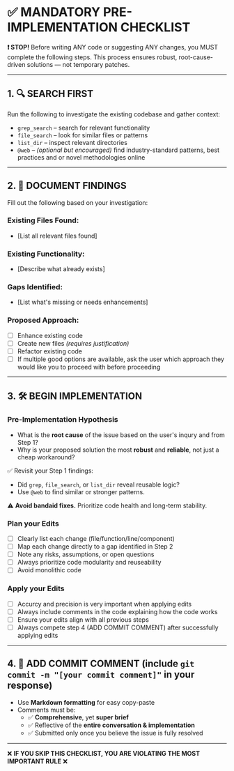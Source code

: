 # ✅ MANDATORY PRE-IMPLEMENTATION CHECKLIST

**❗ STOP!** Before writing ANY code or suggesting ANY changes, you MUST complete the following steps. This process ensures robust, root-cause-driven solutions — not temporary patches.

---

## 1. 🔍 SEARCH FIRST

Run the following to investigate the existing codebase and gather context:

- `grep_search` – search for relevant functionality  
- `file_search` – look for similar files or patterns  
- `list_dir` – inspect relevant directories  
- `@web` – *(optional but encouraged)* find industry-standard patterns, best practices and or novel methodologies online  

---

## 2. 📝 DOCUMENT FINDINGS

Fill out the following based on your investigation:

### Existing Files Found:
- [List all relevant files found]

### Existing Functionality:
- [Describe what already exists]

### Gaps Identified:
- [List what's missing or needs enhancements]

### Proposed Approach:
- [ ] Enhance existing code  
- [ ] Create new files *(requires justification)*  
- [ ] Refactor existing code
- [ ] If multiple good options are available, ask the user which approach they would like you to proceed with before proceeding

---

## 3. 🛠️ BEGIN IMPLEMENTATION

### Pre-Implementation Hypothesis

- What is the **root cause** of the issue based on the user's inqury and from Step 1?
- Why is your proposed solution the most **robust** and **reliable**, not just a cheap workaround?

✅ Revisit your Step 1 findings:  
- Did `grep`, `file_search`, or `list_dir` reveal reusable logic?  
- Use `@web` to find similar or stronger patterns.

⚠️ **Avoid bandaid fixes.** Prioritize code health and long-term stability.

### Plan your Edits
- [ ] Clearly list each change (file/function/line/component)
- [ ] Map each change directly to a gap identified in Step 2
- [ ] Note any risks, assumptions, or open questions
- [ ] Always prioritize code modularity and reuseability
- [ ] Avoid monolithic code

### Apply your Edits
- [ ] Accurcy and precision is very important when applying edits
- [ ] Always include comments in the code explaining how the code works
- [ ] Ensure your edits align with all previous steps
- [ ] Always compete step 4 (ADD COMMIT COMMENT) after successfully applying edits

---

## 4. 📝 ADD COMMIT COMMENT (include `git commit -m "[your commit comment]"` in your response)

- Use **Markdown formatting** for easy copy-paste
- Comments must be:
  - ✅ **Comprehensive**, yet **super brief**
  - ✅ Reflective of the **entire conversation & implementation**
  - ✅ Submitted only once you believe the issue is fully resolved

---

❌ **IF YOU SKIP THIS CHECKLIST, YOU ARE VIOLATING THE MOST IMPORTANT RULE** ❌
